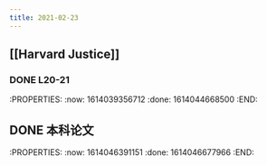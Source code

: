 ```yaml
---
title: 2021-02-23
---
```


## [[Harvard Justice]]
### DONE L20-21
:PROPERTIES:
:now: 1614039356712
:done: 1614044668500
:END:
## DONE 本科论文
:PROPERTIES:
:now: 1614046391151
:done: 1614046677966
:END:
##
